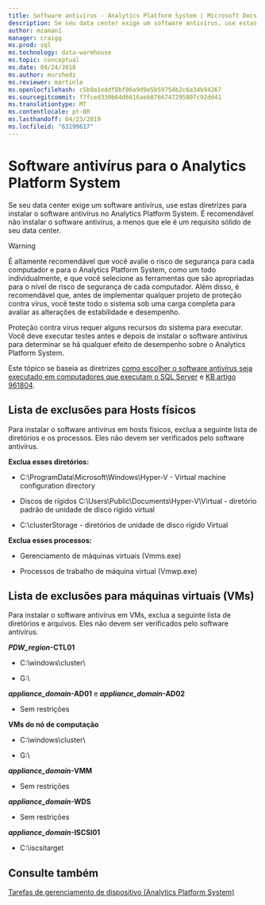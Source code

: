 ```yaml
---
title: Software antivírus - Analytics Platform System | Microsoft Docs
description: Se seu data center exige um software antivírus, use estas diretrizes para instalar o software antivírus no Analytics Platform System. É recomendável não instalar o software antivírus, a menos que ele é um requisito sólido de seu data center.
author: mzaman1
manager: craigg
ms.prod: sql
ms.technology: data-warehouse
ms.topic: conceptual
ms.date: 04/24/2018
ms.author: murshedz
ms.reviewer: martinle
ms.openlocfilehash: c5b9a1eddf8bf06a9d9e5b59754b2c6a34b94267
ms.sourcegitcommit: f7fced330b64d6616aeb8766747295807c92dd41
ms.translationtype: MT
ms.contentlocale: pt-BR
ms.lasthandoff: 04/23/2019
ms.locfileid: "63199617"
---
```

# <a name="antivirus-software-for-analytics-platform-system"></a>Software antivírus para o Analytics Platform System
Se seu data center exige um software antivírus, use estas diretrizes para instalar o software antivírus no Analytics Platform System. É recomendável não instalar o software antivírus, a menos que ele é um requisito sólido de seu data center.  
  
> [!WARNING]  
> É altamente recomendável que você avalie o risco de segurança para cada computador e para o Analytics Platform System, como um todo individualmente, e que você selecione as ferramentas que são apropriadas para o nível de risco de segurança de cada computador. Além disso, é recomendável que, antes de implementar qualquer projeto de proteção contra vírus, você teste todo o sistema sob uma carga completa para avaliar as alterações de estabilidade e desempenho.  
>   
> Proteção contra vírus requer alguns recursos do sistema para executar. Você deve executar testes antes e depois de instalar o software antivírus para determinar se há qualquer efeito de desempenho sobre o Analytics Platform System.  
  
Este tópico se baseia as diretrizes [como escolher o software antivírus seja executado em computadores que executam o SQL Server](https://support.microsoft.com/kb/309422) e [KB artigo 961804](https://support.microsoft.com/kb/961804/en-us).  
  
## <a name="exclusion-list-for-physical-hosts"></a>Lista de exclusões para Hosts físicos  
Para instalar o software antivírus em hosts físicos, exclua a seguinte lista de diretórios e os processos. Eles não devem ser verificados pelo software antivírus.  
  
**Exclua esses diretórios:**  
  
-   C:\ProgramData\Microsoft\Windows\Hyper-V - Virtual machine configuration directory  
  
-   Discos de rígidos C:\Users\Public\Documents\Hyper-V\Virtual - diretório padrão de unidade de disco rígido virtual  
  
-   C:\clusterStorage - diretórios de unidade de disco rígido Virtual  
  
**Exclua esses processos:**  
  
-   Gerenciamento de máquinas virtuais (Vmms.exe)  
  
-   Processos de trabalho de máquina virtual (Vmwp.exe)  
  
## <a name="exclusion-list-for-virtual-machines-vms"></a>Lista de exclusões para máquinas virtuais (VMs)  
Para instalar o software antivírus em VMs, exclua a seguinte lista de diretórios e arquivos. Eles não devem ser verificados pelo software antivírus.  
  
**_PDW_region_-CTL01**  
  
-   C:\windows\cluster\  
  
-   G:\  
  
**_appliance_domain_-AD01** e  **_appliance_domain_-AD02**  
  
-   Sem restrições  
  
**VMs do nó de computação**  
  
-   C:\windows\cluster\  
  
-   G:\  
  
**_appliance_domain_-VMM**  
  
-   Sem restrições  
  
**_appliance_domain_-WDS**  
  
-   Sem restrições  
  
**_appliance_domain_-ISCSI01**  
  
-   C:\iscsitarget  
  
## <a name="see-also"></a>Consulte também  
[Tarefas de gerenciamento de dispositivo &#40;Analytics Platform System&#41;](appliance-management-tasks.md)  
  
